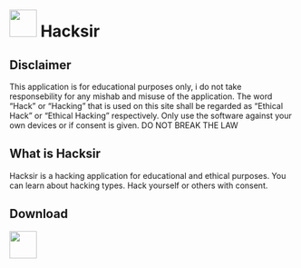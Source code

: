 # <img src="https://raw.githubusercontent.com/zhiftyDK/hacksir/main/src/images/hacksir(white).svg" style="height: 3rem; margin: 0; padding: 0;"> Hacksir

## Disclaimer
This application is for educational purposes only, i do not take responsebility for any mishab and misuse of the application.
The word “Hack” or “Hacking” that is used on this site shall be regarded as “Ethical Hack” or “Ethical Hacking” respectively.
Only use the software against your own devices or if consent is given. DO NOT BREAK THE LAW

## What is Hacksir
Hacksir is a hacking application for educational and ethical purposes.
You can learn about hacking types.
Hack yourself or others with consent.

## Download
<a href="https://github.com/zhiftyDK/hacksir/releases/tag/hacksir">
<img src="https://www.mtctutorials.com/wp-content/uploads/2019/04/Download-button-png-GREEN-color-by-mtc-tutorials.png" style="height: 3rem; margin: 0; padding: 0;">
</a>
